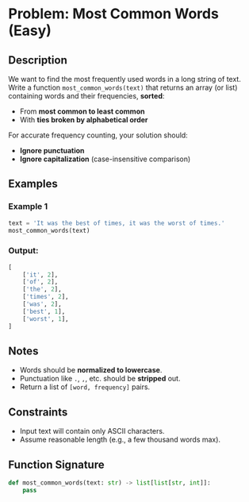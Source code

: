 
# Problem: Most Common Words (Easy)

## Description

We want to find the most frequently used words in a long string of text. Write a function `most_common_words(text)` that returns an array (or list) containing words and their frequencies, **sorted**:

- From **most common to least common**
- With **ties broken by alphabetical order**

For accurate frequency counting, your solution should:
- **Ignore punctuation**
- **Ignore capitalization** (case-insensitive comparison)

## Examples

### Example 1

```python
text = 'It was the best of times, it was the worst of times.'
most_common_words(text)
```

### Output:
```python
[
    ['it', 2],
    ['of', 2],
    ['the', 2],
    ['times', 2],
    ['was', 2],
    ['best', 1],
    ['worst', 1],
]
```

## Notes

- Words should be **normalized to lowercase**.
- Punctuation like `.`, `,`, etc. should be **stripped** out.
- Return a list of `[word, frequency]` pairs.

## Constraints

- Input text will contain only ASCII characters.
- Assume reasonable length (e.g., a few thousand words max).

## Function Signature

```python
def most_common_words(text: str) -> list[list[str, int]]:
    pass
```
